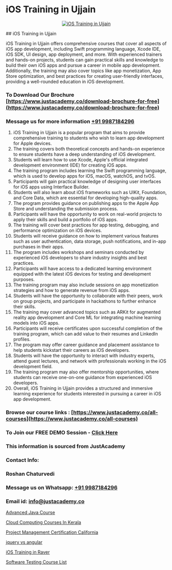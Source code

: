 # iOS Training in Ujjain

<p align="center">
  <a href="https://justacademy.co/course-detail/ios-training">
    <img src="https://justacademy.co/storage2/course_image/1676636008_course_image.webp" alt="iOS Training in Ujjain">
  </a>
</p>
## iOS Training in Ujjain

iOS Training in Ujjain offers comprehensive courses that cover all aspects of iOS app development, including Swift programming language, Xcode IDE, iOS SDK, UI design, app deployment, and more. With experienced trainers and hands-on projects, students can gain practical skills and knowledge to build their own iOS apps and pursue a career in mobile app development. Additionally, the training may also cover topics like app monetization, App Store optimization, and best practices for creating user-friendly interfaces, providing a well-rounded education in iOS development.
### To Download Our Brochure [https://www.justacademy.co/download-brochure-for-free](https://www.justacademy.co/download-brochure-for-free)
### Message us for more information [+91 9987184296](https://api.whatsapp.com/send?phone=919987184296)
1) iOS Training in Ujjain is a popular program that aims to provide comprehensive training to students who wish to learn app development for Apple devices.
2) The training covers both theoretical concepts and hands-on experience to ensure students have a deep understanding of iOS development.
3) Students will learn how to use Xcode, Apple's official integrated development environment (IDE) for creating iOS apps.
4) The training program includes learning the Swift programming language, which is used to develop apps for iOS, macOS, watchOS, and tvOS.
5) Participants will gain practical knowledge of designing user interfaces for iOS apps using Interface Builder.
6) Students will also learn about iOS frameworks such as UIKit, Foundation, and Core Data, which are essential for developing high-quality apps.
7) The program provides guidance on publishing apps to the Apple App Store and understanding the submission process.
8) Participants will have the opportunity to work on real-world projects to apply their skills and build a portfolio of iOS apps.
9) The training will cover best practices for app testing, debugging, and performance optimization on iOS devices.
10) Students will receive guidance on how to implement various features such as user authentication, data storage, push notifications, and in-app purchases in their apps.
11) The program includes workshops and seminars conducted by experienced iOS developers to share industry insights and best practices.
12) Participants will have access to a dedicated learning environment equipped with the latest iOS devices for testing and development purposes.
13) The training program may also include sessions on app monetization strategies and how to generate revenue from iOS apps.
14) Students will have the opportunity to collaborate with their peers, work on group projects, and participate in hackathons to further enhance their skills.
15) The training may cover advanced topics such as ARKit for augmented reality app development and Core ML for integrating machine learning models into iOS apps.
16) Participants will receive certificates upon successful completion of the training program, which can add value to their resumes and LinkedIn profiles.
17) The program may offer career guidance and placement assistance to help students kickstart their careers as iOS developers.
18) Students will have the opportunity to interact with industry experts, attend guest lectures, and network with professionals working in the iOS development field.
19) The training program may also offer mentorship opportunities, where students can receive one-on-one guidance from experienced iOS developers.
20) Overall, iOS Training in Ujjain provides a structured and immersive learning experience for students interested in pursuing a career in iOS app development.

### Browse our course links : [https://www.justacademy.co/all-courses](https://www.justacademy.co/all-courses) 
### To Join our FREE DEMO Session - [Click Here](https://www.justacademy.co/register-for-course-demo)


### This information is sourced from JustAcademy
### Contact Info:
### Roshan Chaturvedi
### Message us on Whatsapp: [+91 9987184296](https://api.whatsapp.com/send?phone=919987184296)
### Email id: [info@justacademy.co](mailto:info@justacademy.co)
                
[Advanced Java Course](https://www.linkedin.com/pulse/advanced-java-course-justacademy-a0xnc/)

[Cloud Computing Courses In Kerala](https://www.linkedin.com/pulse/cloud-computing-courses-kerala-justacademy-boston-wd3gc?trackingId=Yi%2FuwQZAk5T4TNzDW1IdfA%3D%3D&lipi=urn%3Ali%3Apage%3Ad_flagship3_company_admin%3BkPVrWTfFTkmAnpxdswF1RA%3D%3D)

[Project Management Certification California](https://medium.com/@abhidnya.1068/project-management-certification-california-161ba2e937f2)

[jquery vs angular](https://medium.com/@shivamja27/jquery-vs-angular-17a252d9e79f)

[iOS Training in Raver](https://justacademyin.github.io/justacademy/ios-training-in-raver)

[Software Testing Course List](https://justacademyin.github.io/justacademy/software-testing-course-list)

